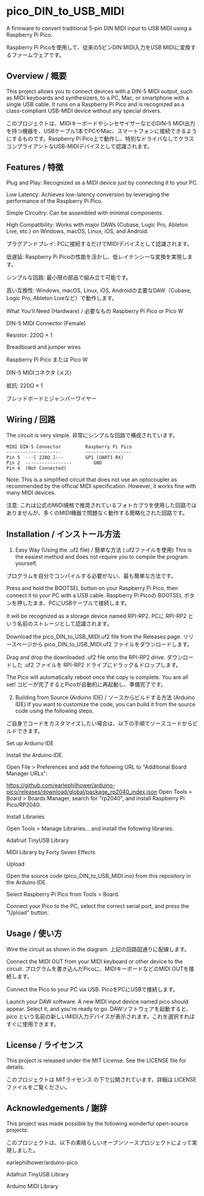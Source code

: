 # pico_DIN_to_USB_MIDI

A firmware to convert traditional 5-pin DIN MIDI input to USB MIDI using a Raspberry Pi Pico.

Raspberry Pi Picoを使用して、従来の5ピンDIN MIDI入力をUSB MIDIに変換するファームウェアです。

## Overview / 概要
This project allows you to connect devices with a DIN-5 MIDI output, such as MIDI keyboards and synthesizers, to a PC, Mac, or smartphone with a single USB cable. It runs on a Raspberry Pi Pico and is recognized as a class-compliant USB-MIDI device without any special drivers.

このプロジェクトは、MIDIキーボードやシンセサイザーなどのDIN-5 MIDI出力を持つ機器を、USBケーブル1本でPCやMac、スマートフォンに接続できるようにするものです。Raspberry Pi Pico上で動作し、特別なドライバなしでクラスコンプライアントなUSB-MIDIデバイスとして認識されます。

## Features / 特徴
Plug and Play: Recognized as a MIDI device just by connecting it to your PC.

Low Latency: Achieves low-latency conversion by leveraging the performance of the Raspberry Pi Pico.

Simple Circuitry: Can be assembled with minimal components.

High Compatibility: Works with major DAWs (Cubase, Logic Pro, Ableton Live, etc.) on Windows, macOS, Linux, iOS, and Android.

プラグアンドプレイ: PCに接続するだけでMIDIデバイスとして認識されます。

低遅延: Raspberry Pi Picoの性能を活かし、低レイテンシーな変換を実現します。

シンプルな回路: 最小限の部品で組み立て可能です。

高い互換性: Windows, macOS, Linux, iOS, Androidの主要なDAW（Cubase, Logic Pro, Ableton Liveなど）で動作します。

What You'll Need (Hardware) / 必要なもの
Raspberry Pi Pico or Pico W

DIN-5 MIDI Connector (Female)

Resistor: 220Ω × 1

Breadboard and jumper wires

Raspberry Pi Pico または Pico W

DIN-5 MIDIコネクタ (メス)

抵抗: 220Ω × 1

ブレッドボードとジャンパーワイヤー

## Wiring / 回路

The circuit is very simple.
非常にシンプルな回路で構成されています。

```text
MIDI DIN-5 Connector         Raspberry Pi Pico
--------------------         -----------------
Pin 5  ---[ 220Ω ]---        GP1 (UART1 RX)
Pin 2  -----------------        GND
Pin 4  (Not Connected)
```

Note: This is a simplified circuit that does not use an optocoupler as recommended by the official MIDI specification. However, it works fine with many MIDI devices.

注意: これは公式のMIDI規格で推奨されているフォトカプラを使用した回路ではありませんが、多くのMIDI機器で問題なく動作する簡略化された回路です。

## Installation / インストール方法
1. Easy Way (Using the .uf2 file) / 簡単な方法 (.uf2ファイルを使用)
This is the easiest method and does not require you to compile the program yourself.

プログラムを自分でコンパイルする必要がない、最も簡単な方法です。

Press and hold the BOOTSEL button on your Raspberry Pi Pico, then connect it to your PC with a USB cable. Raspberry Pi Picoの BOOTSEL ボタンを押したまま、PCにUSBケーブルで接続します。

It will be recognized as a storage device named RPI-RP2. PCに RPI-RP2 という名前のストレージとして認識されます。

Download the pico_DIN_to_USB_MIDI.uf2 file from the Releases page. リリースページから pico_DIN_to_USB_MIDI.uf2 ファイルをダウンロードします。

Drag and drop the downloaded .uf2 file onto the RPI-RP2 drive. ダウンロードした .uf2 ファイルを RPI-RP2 ドライブにドラッグ＆ドロップします。

The Pico will automatically reboot once the copy is complete. You are all set! コピーが完了するとPicoが自動的に再起動し、準備完了です。

2. Building from Source (Arduino IDE) / ソースからビルドする方法 (Arduino IDE)
If you want to customize the code, you can build it from the source code using the following steps.

ご自身でコードをカスタマイズしたい場合は、以下の手順でソースコードからビルドできます。

Set up Arduino IDE

Install the Arduino IDE.

Open File > Preferences and add the following URL to "Additional Board Manager URLs":

https://github.com/earlephilhower/arduino-pico/releases/download/global/package_rp2040_index.json
Open Tools > Board > Boards Manager, search for "rp2040", and install Raspberry Pi Pico/RP2040.

Install Libraries

Open Tools > Manage Libraries... and install the following libraries:

Adafruit TinyUSB Library

MIDI Library by Forty Seven Effects

Upload

Open the source code (pico_DIN_to_USB_MIDI.ino) from this repository in the Arduino IDE.

Select Raspberry Pi Pico from Tools > Board.

Connect your Pico to the PC, select the correct serial port, and press the "Upload" button.

## Usage / 使い方
Wire the circuit as shown in the diagram. 上記の回路図通りに配線します。

Connect the MIDI OUT from your MIDI keyboard or other device to the circuit. プログラムを書き込んだPicoに、MIDIキーボードなどのMIDI OUTを接続します。

Connect the Pico to your PC via USB. PicoをPCにUSBで接続します。

Launch your DAW software. A new MIDI input device named pico should appear. Select it, and you're ready to go. DAWソフトウェアを起動すると、pico という名前の新しいMIDI入力デバイスが表示されます。これを選択すればすぐに使用できます。

## License / ライセンス
This project is released under the MIT License. See the LICENSE file for details.

このプロジェクトは MITライセンス の下で公開されています。詳細は LICENSE ファイルをご覧ください。

Acknowledgements / 謝辞
-
This project was made possible by the following wonderful open-source projects:

このプロジェクトは、以下の素晴らしいオープンソースプロジェクトによって実現しました。

earlephilhower/arduino-pico

Adafruit TinyUSB Library

Arduino MIDI Library
